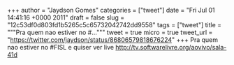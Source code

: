 
+++
author = "Jaydson Gomes"
categories = ["tweet"]
date = "Fri Jul 01 14:41:16 +0000 2011"
draft = false
slug = "12c53df0d803fd1b5265c5c65732042742dd9558"
tags = ["tweet"]
title = """Pra quem nao estiver no #..."""
tweet = true
micro = true
tweet_url = "https://twitter.com/jaydson/status/86806579818676224"
+++
Pra quem nao estiver no #FISL e quiser ver live  http://tv.softwarelivre.org/aovivo/sala-41d
